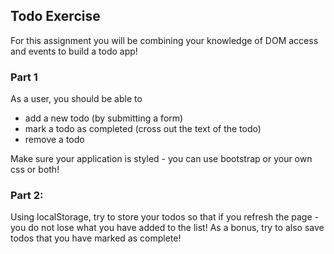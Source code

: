## Todo Exercise

For this assignment you will be combining your knowledge of DOM access and events to build a todo app!

### Part 1

As a user, you should be able to
- add a new todo (by submitting a form)
- mark a todo as completed (cross out the text of the todo)
- remove a todo

Make sure your application is styled - you can use bootstrap or your own css or both!

### Part 2:

Using localStorage, try to store your todos so that if you refresh the page - you do not lose what you have added to the list! As a bonus, try to also save todos that you have marked as complete!
